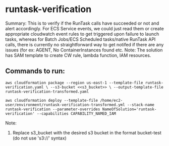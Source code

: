 # runtask-verification
Summary: This is to verify if the RunTask calls have succeeded or not and alert accordingly. For ECS Service events, we could just read them or create appropriate cloudwatch event rules to get triggered upon failure to launch tasks, whereas for Batch Jobs/ECS Scheduled tasks/native RunTask API calls, there is currently no straightforward way to get notifed if there are any issues (for ex: AGENT, No ContainerInstances found etc. 
Note: The solution has SAM template to create CW rule, lambda function, IAM resources.

## Commands to run:

`aws cloudformation package --region us-east-1 --template-file runtask-verification.yaml \
--s3-bucket <<s3_bucket>> \
--output-template-file runtask-verification-transformed.yaml`

`aws cloudformation deploy --template-file /home/ec2-user/environment/runtask-verification-transformed.yml --stack-name runtask-verification --parameter-overrides NameOfSolution='runtask-verification' --capabilities CAPABILITY_NAMED_IAM`

Note:
1) Replace s3_bucket with the desired s3 bucket in the format bucket-test (do not use 's3://' syntax)

